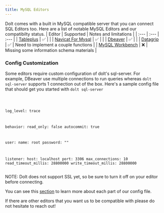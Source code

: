 ```yaml
---
title: MySQL Editors
---
```


Dolt comes with a built in MySQL compatible server that you can connect SQL Editors too. Here are a list of notable MySQL Editors and our compatibilty status.
| Editor | Supported | Notes and limitations |
| :--- | :--- | :--- |
| [Tableplus](https://tableplus.com/) | ✅ | |
| [Navicat For Mysql](https://www.navicat.com/en/products/navicat-for-mysql) | ✅ | |
| [Dbeaver](https://dbeaver.io/) | ✅ | |
| [Datagrip](https://www.jetbrains.com/datagrip/) | ✅ | Need to implement a couple functions |
| [MySQL Workbench](https://www.mysql.com/products/workbench/) | ❌ | Missing some information schema materials |

### Config Customization

Some editors require custom configuration of dolt's sql-server. For example, DBeaver use multiple connections to run queries whereas `dolt sql-server` supports 1 connection out of the box. Here's a sample config file that should get you started with `dolt sql-server`

<div class="gatsby-highlight" data-language="text">
	<pre class="By default, starts a MySQL-compatible server whilanguage-text">
		<code class="language-text">

log_level: trace

behavior:
read_only: false
autocommit: true

user:
name: root
password: ""

listener:
host: localhost
port: 3306
max_connections: 10
read_timeout_millis: 28800000
write_timeout_millis: 28800000
</code>
</pre>

</div>

NOTE: Dolt does not support SSL yet, so be sure to turn it off on your editor before connecting.

You can see this [section](https://docs.dolthub.com/interfaces/cli#dolt-sql-server) to learn more about each part of our config file.

If there are other editors that you want us to be compatible with please do not hesitate to reach out!
